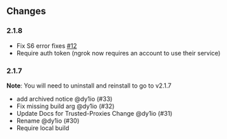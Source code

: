 ## Changes

### 2.1.8

- Fix S6 error fixes [#12](https://github.com/dy1io/hassio-addons/issues/12)
- Require auth token (ngrok now requires an account to use their service)


### 2.1.7

**Note**: You will need to uninstall and reinstall to go to v2.1.7

- add archived notice @dy1io (#33)
- Fix missing build arg @dy1io (#32)
- Update Docs for Trusted-Proxies Change @dy1io (#31)
- Rename @dy1io (#30)
- Require local build
